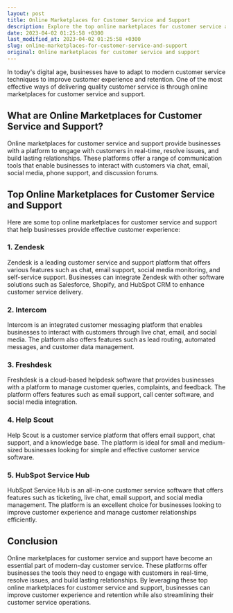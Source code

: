 ```yaml
---
layout: post
title: Online Marketplaces for Customer Service and Support
description: Explore the top online marketplaces for customer service and support that offer real-time assistance and help businesses provide effective customer service experience.
date: 2023-04-02 01:25:58 +0300
last_modified_at: 2023-04-02 01:25:58 +0300
slug: online-marketplaces-for-customer-service-and-support
original: Online marketplaces for customer service and support
---
```

In today's digital age, businesses have to adapt to modern customer service techniques to improve customer experience and retention. One of the most effective ways of delivering quality customer service is through online marketplaces for customer service and support.

## What are Online Marketplaces for Customer Service and Support?

Online marketplaces for customer service and support provide businesses with a platform to engage with customers in real-time, resolve issues, and build lasting relationships. These platforms offer a range of communication tools that enable businesses to interact with customers via chat, email, social media, phone support, and discussion forums.

## Top Online Marketplaces for Customer Service and Support

Here are some top online marketplaces for customer service and support that help businesses provide effective customer experience:

### 1. Zendesk

Zendesk is a leading customer service and support platform that offers various features such as chat, email support, social media monitoring, and self-service support. Businesses can integrate Zendesk with other software solutions such as Salesforce, Shopify, and HubSpot CRM to enhance customer service delivery.

### 2. Intercom

Intercom is an integrated customer messaging platform that enables businesses to interact with customers through live chat, email, and social media. The platform also offers features such as lead routing, automated messages, and customer data management.

### 3. Freshdesk

Freshdesk is a cloud-based helpdesk software that provides businesses with a platform to manage customer queries, complaints, and feedback. The platform offers features such as email support, call center software, and social media integration.

### 4. Help Scout

Help Scout is a customer service platform that offers email support, chat support, and a knowledge base. The platform is ideal for small and medium-sized businesses looking for simple and effective customer service software.

### 5. HubSpot Service Hub

HubSpot Service Hub is an all-in-one customer service software that offers features such as ticketing, live chat, email support, and social media management. The platform is an excellent choice for businesses looking to improve customer experience and manage customer relationships efficiently.

## Conclusion

Online marketplaces for customer service and support have become an essential part of modern-day customer service. These platforms offer businesses the tools they need to engage with customers in real-time, resolve issues, and build lasting relationships. By leveraging these top online marketplaces for customer service and support, businesses can improve customer experience and retention while also streamlining their customer service operations.